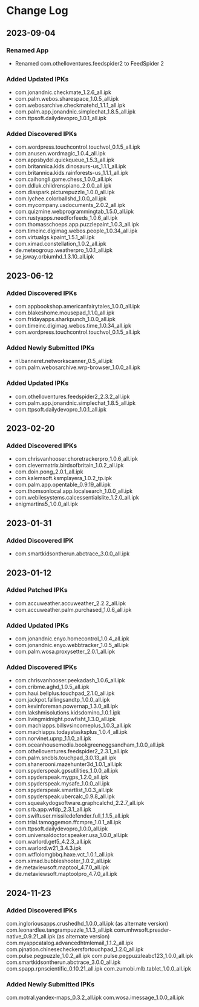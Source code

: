 # Change Log

## 2023-09-04
### Renamed App
- Renamed com.othelloventures.feedspider2 to FeedSpider 2

### Added Updated IPKs
- com.jonandnic.checkmate_1.2.6_all.ipk
- com.palm.webos.sharespace_1.0.5_all.ipk
- com.webosarchive.checkmatehd_1.1.1_all.ipk
- com.palm.app.jonandnic.simplechat_1.8.5_all.ipk
- com.ttpsoft.dailydevopro_1.0.1_all.ipk

### Added Discovered IPKs
- com.wordpress.touchcontrol.touchvol_0.1.5_all.ipk
- com.anusen.wordmagic_1.0.4_all.ipk
- com.appsbydel.quickqueue_1.5.3_all.ipk
- com.britannica.kids.dinosaurs-us_1.1.1_all.ipk
- com.britannica.kids.rainforests-us_1.1.1_all.ipk
- com.caihongli.game.chess_1.0.0_all.ipk
- com.ddluk.childrenspiano_2.0.0_all.ipk
- com.diaspark.picturepuzzle_1.0.0_all.ipk
- com.lychee.colorballshd_1.0.0_all.ipk
- com.mycompany.usdocuments_2.0.2_all.ipk
- com.quizmine.webprogrammingtab_1.5.0_all.ipk
- com.rustyapps.needforfeeds_1.0.6_all.ipk
- com.thomasschoeps.app.puzzlepaint_1.0.3_all.ipk
- com.timeinc.digimag.webos.people_1.0.34_all.ipk
- com.virtualgs.kpaint_1.5.1_all.ipk
- com.ximad.constellation_1.0.2_all.ipk
- de.meteogroup.weatherpro_1.0.1_all.ipk
- se.jsway.orbiumhd_1.3.10_all.ipk

## 2023-06-12
### Added Discovered IPKs
- com.appbookshop.americanfairytales_1.0.0_all.ipk
- com.blakeshome.mousepad_1.1.0_all.ipk
- com.fridayapps.sharkpunch_1.0.0_all.ipk
- com.timeinc.digimag.webos.time_1.0.34_all.ipk
- com.wordpress.touchcontrol.touchvol_0.1.5_all.ipk

### Added Newly Submitted IPKs
- nl.banneret.networkscanner_0.5_all.ipk
- com.palm.webosarchive.wrp-browser_1.0.0_all.ipk

### Added Updated IPKs
- com.othelloventures.feedspider2_2.3.2_all.ipk
- com.palm.app.jonandnic.simplechat_1.8.5_all.ipk
- com.ttpsoft.dailydevopro_1.0.1_all.ipk

## 2023-02-20
### Added Discovered IPKs
- com.chrisvanhooser.choretrackerpro_1.0.6_all.ipk
- com.clevermatrix.birdsofbritain_1.0.2_all.ipk
- com.doin.pong_2.0.1_all.ipk
- com.kalemsoft.ksmplayera_1.0.2_tp.ipk
- com.palm.app.opentable_0.9.19_all.ipk
- com.thomsonlocal.app.localsearch_1.0.0_all.ipk
- com.webilesystems.calcessentialslite_1.2.0_all.ipk
- enigmartins5_1.0.0_all.ipk

## 2023-01-31
### Added Discovered IPK
- com.smartkidsontherun.abctrace_3.0.0_all.ipk

## 2023-01-12
### Added Patched IPKs
- com.accuweather.accuweather_2.2.2_all.ipk
- com.accuweather.palm.purchased_1.0.6_all.ipk

### Added Updated IPKs
- com.jonandnic.enyo.homecontrol_1.0.4_all.ipk
- com.jonandnic.enyo.webbtracker_1.0.5_all.ipk
- com.palm.wosa.proxysetter_2.0.1_all.ipk

### Added Discovered IPKs
- com.chrisvanhooser.peekadash_1.0.6_all.ipk
- com.cribme.aghd_1.0.5_all.ipk
- com.haui.bellplus.touchpad_2.1.0_all.ipk
- com.jackpot.fallingsandtp_1.0.0_all.ipk
- com.kevinforeman.powernap_1.3.0_all.ipk
- com.lakshmisolutions.kidsdomino_1.0.1.ipk
- com.livingmidnight.powfisht_1.3.0_all.ipk
- com.machiapps.billsvsincomeplus_1.0.3_all.ipk
- com.machiapps.todaystasksplus_1.0.4_all.ipk
- com.norvinet.upnp_1.1.0_all.ipk
- com.oceanhousemedia.bookgreeneggsandham_1.0.0_all.ipk
- com.othelloventures.feedspider2_2.3.1_all.ipk
- com.palm.sncbls.touchpad_3.0.13_all.ipk
- com.shanerooni.mazehunter3d_1.0.1_all.ipk
- com.spyderspeak.gpsutilities_1.0.0_all.ipk
- com.spyderspeak.mygps_1.2.0_all.ipk
- com.spyderspeak.mysafe_1.0.0_all.ipk
- com.spyderspeak.smartlist_1.0.3_all.ipk
- com.spyderspeak.ubercalc_0.9.8_all.ipk
- com.squeakydogsoftware.graphcalchd_2.2.7_all.ipk
- com.srb.app.wfdp_2.3.1_all.ipk
- com.swiftuser.missiledefender.full_1.1.5_all.ipk
- com.trial.tamoggemon.ffcmpre_1.0.1_all.ipk
- com.ttpsoft.dailydevopro_1.0.0_all.ipk
- com.universaldoctor.speaker.usa_1.0.0_all.ipk
- com.warlord.get5_4.2.3_all.ipk
- com.warlord.w21_3.4.3.ipk
- com.wtflolomgbbq.haxe.vct_1.0.1_all.ipk
- com.ximad.bubbleshooter_1.0.2_all.ipk
- de.metaviewsoft.maptool_4.7.0_all.ipk
- de.metaviewsoft.maptoolpro_4.7.0_all.ipk

## 2024-11-23
### Added Discovered IPKs
com.ingloriousapps.crushedhd_1.0.0_all.ipk (as alternate version)
com.leonardlee.tangrampuzzle_1.1.3_all.ipk
com.mhwsoft.preader-native_0.9.21_all.ipk (as alternate version)
com.myappcatalog.advancedhtmlemail_1.1.2_all.ipk
com.pjnation.chinesecheckersfortouchpad_1.2.0_all.ipk
com.pulse.pegpuzzle_1.0.2_all.ipk
com.pulse.pegpuzzleabc123_1.0.0_all.ipk
com.smartkidsontherun.abctrace_3.0.0_all.ipk
com.spapp.rpnscientific_0.10.21_all.ipk
com.zumobi.mlb.tablet_1.0.0_all.ipk

### Added Newly Submitted IPKs
com.motral.yandex-maps_0.3.2_all.ipk
com.wosa.imessage_1.0.0_all.ipk
